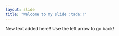 ```yaml
---
layout: slide
title: "Welcome to my slide :tada:!"
---
```

New text added here!!
Use the left arrow to go back!
